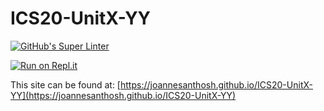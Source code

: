 # ICS20-UnitX-YY
[![GitHub's Super Linter](https://github.com/joannesanthosh/ICS20-UnitX-YY/workflows/GitHub's%20Super%20Linter/badge.svg)](https://github.com/joannesanthosh/ICS20-UnitX-YY/actions)

[![Run on Repl.it](https://repl.it/badge/github/joannesanthosh/ICS20-UnitX-YY)](https://repl.it/github/joannesanthosh/ICS20-UnitX-YY)

This site can be found at: [https://joannesanthosh.github.io/ICS20-UnitX-YY](https://joannesanthosh.github.io/ICS20-UnitX-YY)
